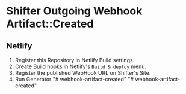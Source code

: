 # Shifter Outgoing Webhook Artifact::Created

## Netlify

1. Register this Repository in Netlify Build settings.
1. Create Build hooks in Netlify's `Build & deploy` menu.
1. Register the published WebHook URL on Shifter's Site.
1. Run Generator
"# webhook-artifact-created" 
"# webhook-artifact-created" 
